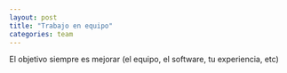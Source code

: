 ```yaml
---
layout: post
title: "Trabajo en equipo"
categories: team
---
```


El objetivo siempre es<!--more--> mejorar (el equipo, el software, tu experiencia, etc)
